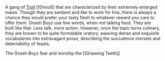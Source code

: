 A gang of [Troll](Trolls) [[Ghoul]] that are characterized by their extremely enlarged maws. Though they are sentient and like to work for hire, there is always a chance they would prefer your tasty flesh to whatever reward you care to offer them.
Gnash Boyz use few words, when not talking food. They are built like that. Less talk, more action. However, once the topic turns culinary, they are known to be quite formidable orators, weaving dense and exquisite vocabularies into extravagant prose, describing the succulence morsels and delectability of feasts.

The Gnash Boyz fear and worship the [[Gnawing Teeth]]